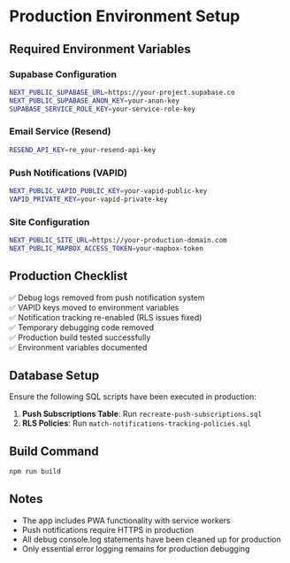 # Production Environment Setup

## Required Environment Variables

### Supabase Configuration
```bash
NEXT_PUBLIC_SUPABASE_URL=https://your-project.supabase.co
NEXT_PUBLIC_SUPABASE_ANON_KEY=your-anon-key
SUPABASE_SERVICE_ROLE_KEY=your-service-role-key
```

### Email Service (Resend)
```bash
RESEND_API_KEY=re_your-resend-api-key
```

### Push Notifications (VAPID)
```bash
NEXT_PUBLIC_VAPID_PUBLIC_KEY=your-vapid-public-key
VAPID_PRIVATE_KEY=your-vapid-private-key
```

### Site Configuration
```bash
NEXT_PUBLIC_SITE_URL=https://your-production-domain.com
NEXT_PUBLIC_MAPBOX_ACCESS_TOKEN=your-mapbox-token
```

## Production Checklist

✅ Debug logs removed from push notification system  
✅ VAPID keys moved to environment variables  
✅ Notification tracking re-enabled (RLS issues fixed)  
✅ Temporary debugging code removed  
✅ Production build tested successfully  
✅ Environment variables documented  

## Database Setup

Ensure the following SQL scripts have been executed in production:

1. **Push Subscriptions Table**: Run `recreate-push-subscriptions.sql`
2. **RLS Policies**: Run `match-notifications-tracking-policies.sql`

## Build Command

```bash
npm run build
```

## Notes

- The app includes PWA functionality with service workers
- Push notifications require HTTPS in production
- All debug console.log statements have been cleaned up for production
- Only essential error logging remains for production debugging